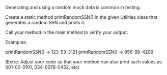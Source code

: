Generating and using a random mock data is common in testing.
 
Create a static method printRandomSSN() in the given Utilities class that generates a random SSN and prints it.

Call your method in the main method to verify your output.

Examples:
 
 printRandomSSN() -> 123-53-3121
 printRandomSSN() -> 956-99-4209

(Extra: Adjust your code so that your method can also print such values as 001-00-0101, 034-0078-0432, etc)
 
